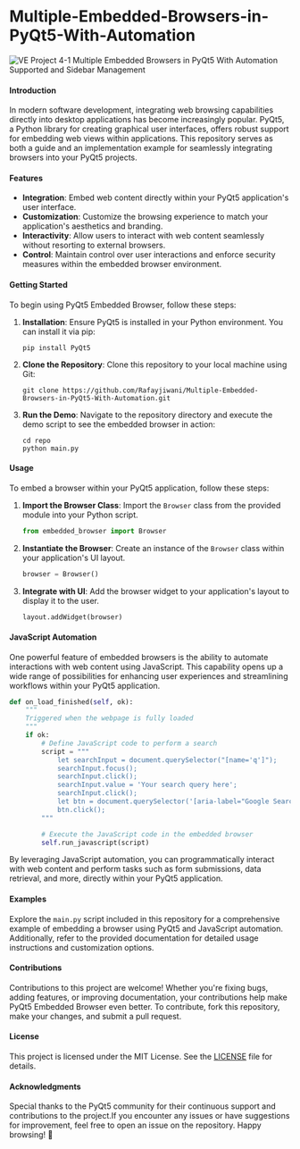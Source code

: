 # Multiple-Embedded-Browsers-in-PyQt5-With-Automation
![VE Project 4-1](https://github.com/Rafayjiwani/Multiple-Embedded-Browsers-in-PyQt5-With-Automation/assets/51723292/29bd0a97-4d8d-4443-9c33-5814e33ccc1b)
Multiple Embedded Browsers in PyQt5 With Automation Supported and Sidebar Management

#### Introduction

In modern software development, integrating web browsing capabilities directly into desktop applications has become increasingly popular. PyQt5, a Python library for creating graphical user interfaces, offers robust support for embedding web views within applications. This repository serves as both a guide and an implementation example for seamlessly integrating browsers into your PyQt5 projects.

#### Features

- **Integration**: Embed web content directly within your PyQt5 application's user interface.
- **Customization**: Customize the browsing experience to match your application's aesthetics and branding.
- **Interactivity**: Allow users to interact with web content seamlessly without resorting to external browsers.
- **Control**: Maintain control over user interactions and enforce security measures within the embedded browser environment.

#### Getting Started

To begin using PyQt5 Embedded Browser, follow these steps:

1. **Installation**: Ensure PyQt5 is installed in your Python environment. You can install it via pip:

    ```
    pip install PyQt5
    ```

2. **Clone the Repository**: Clone this repository to your local machine using Git:

    ```
    git clone https://github.com/Rafayjiwani/Multiple-Embedded-Browsers-in-PyQt5-With-Automation.git
    ```

3. **Run the Demo**: Navigate to the repository directory and execute the demo script to see the embedded browser in action:

    ```
    cd repo
    python main.py
    ```

#### Usage

To embed a browser within your PyQt5 application, follow these steps:

1. **Import the Browser Class**: Import the `Browser` class from the provided module into your Python script.

    ```python
    from embedded_browser import Browser
    ```

2. **Instantiate the Browser**: Create an instance of the `Browser` class within your application's UI layout.

    ```python
    browser = Browser()
    ```

3. **Integrate with UI**: Add the browser widget to your application's layout to display it to the user.

    ```python
    layout.addWidget(browser)
    ```

#### JavaScript Automation

One powerful feature of embedded browsers is the ability to automate interactions with web content using JavaScript. This capability opens up a wide range of possibilities for enhancing user experiences and streamlining workflows within your PyQt5 application.

```python
def on_load_finished(self, ok):
    """
    Triggered when the webpage is fully loaded
    """
    if ok:
        # Define JavaScript code to perform a search
        script = """
            let searchInput = document.querySelector("[name='q']");
            searchInput.focus();
            searchInput.click();
            searchInput.value = 'Your search query here';
            searchInput.click();
            let btn = document.querySelector('[aria-label="Google Search"]');
            btn.click();
        """

        # Execute the JavaScript code in the embedded browser
        self.run_javascript(script)
```

By leveraging JavaScript automation, you can programmatically interact with web content and perform tasks such as form submissions, data retrieval, and more, directly within your PyQt5 application.

#### Examples

Explore the `main.py` script included in this repository for a comprehensive example of embedding a browser using PyQt5 and JavaScript automation. Additionally, refer to the provided documentation for detailed usage instructions and customization options.

#### Contributions

Contributions to this project are welcome! Whether you're fixing bugs, adding features, or improving documentation, your contributions help make PyQt5 Embedded Browser even better. To contribute, fork this repository, make your changes, and submit a pull request.

#### License

This project is licensed under the MIT License. See the [LICENSE](https://github.com/Rafayjiwani/Multiple-Embedded-Browsers-in-PyQt5-With-Automation/blob/master/LICENSE) file for details.

#### Acknowledgments

Special thanks to the PyQt5 community for their continuous support and contributions to the project.If you encounter any issues or have suggestions for improvement, feel free to open an issue on the repository. Happy browsing! 🚀
